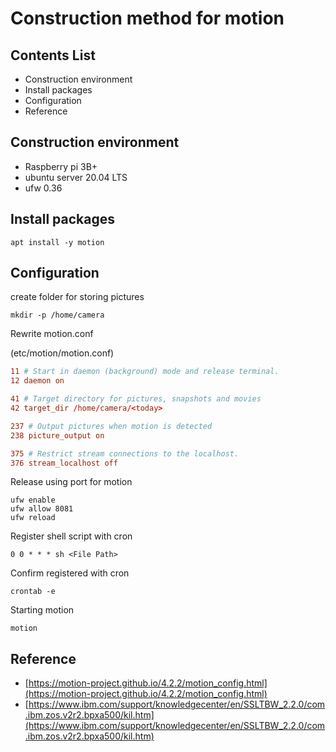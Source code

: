 # Construction method for motion

## Contents List

- Construction environment
- Install packages
- Configuration
- Reference

## Construction environment

- Raspberry pi 3B+
- ubuntu server 20.04 LTS
- ufw 0.36

## Install packages

`apt install -y motion`

## Configuration

create folder for storing pictures

`mkdir -p /home/camera`

Rewrite motion.conf

(etc/motion/motion.conf)

```conf
11 # Start in daemon (background) mode and release terminal.
12 daemon on

41 # Target directory for pictures, snapshots and movies
42 target_dir /home/camera/<today>

237 # Output pictures when motion is detected
238 picture_output on

375 # Restrict stream connections to the localhost.
376 stream_localhost off
```

Release using port for motion

```terminal
ufw enable
ufw allow 8081
ufw reload
```

Register shell script with cron

```nano
0 0 * * * sh <File Path>
```

Confirm registered with cron

`crontab -e`

Starting motion

`motion`

## Reference

- [https://motion-project.github.io/4.2.2/motion_config.html](https://motion-project.github.io/4.2.2/motion_config.html)
- [https://www.ibm.com/support/knowledgecenter/en/SSLTBW_2.2.0/com.ibm.zos.v2r2.bpxa500/kil.htm](https://www.ibm.com/support/knowledgecenter/en/SSLTBW_2.2.0/com.ibm.zos.v2r2.bpxa500/kil.htm)
